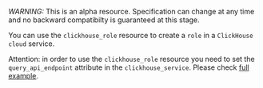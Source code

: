 *WARNING:* This is an alpha resource. Specification can change at any time and no backward compatibilty is guaranteed at this stage.

You can use the `clickhouse_role` resource to create a `role` in a `ClickHouse cloud` service.

Attention: in order to use the `clickhouse_role` resource you need to set the `query_api_endpoint` attribute in the `clickhouse_service`.
Please check [full example](https://github.com/smugantechamb/terraform-provider-clickhouse/blob/main/examples/rbac/main.tf).
